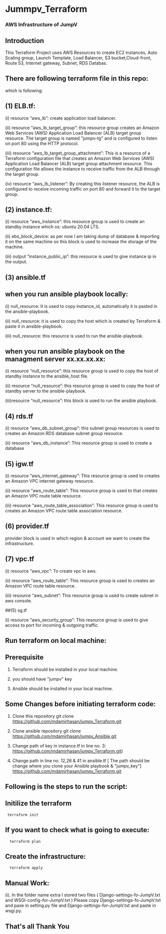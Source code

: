 # Jummpv_Terraform

### AWS Infrastructure of JumpV

## Introduction

This Terraform Project uses AWS Resources to create EC2 instances, Auto Scaling group, Launch Template, Load Balancer, S3 bucket,Cloud-front, Route 53, Internet gateway, Subnet, RDS Databas.

## There are following terraform file in this repo: 

which is following:

## (1) ELB.tf: 

(i) resource “aws_lb”: create application load balancer.

(ii) resource “aws_lb_target_group”: this resource group creates an Amazon Web Services (AWS) Application Load Balancer (ALB) target group resource. The target group is named "jumpv-tg" and is configured to listen on port 80 using the HTTP protocol.  

(iii) resource “aws_lb_target_group_attachment”: This is a resource of a Terraform configuration file that creates an Amazon Web Services (AWS) Application Load Balancer (ALB) target group attachment resource.
This configuration file allows the instance to receive traffic from the ALB through the target group.

(iv) resource “aws_lb_listener”: By creating this listener resource, the ALB is configured to receive incoming traffic on port 80 and forward it to the target group.

## (2) instance.tf:

(i) resource “aws_instance”: this resource group is used to create an standby instance which os: ubuntu 20.04 LTS.

(ii) ebs_block_device: as per now I am taking dump of database & importing it on the same machine so this block is used to increase the storage of the machine.

(iii) output “instance_public_ip”: this resource is used to give instance ip in the output.


## (3) ansible.tf

## when you run ansible playbook locally:

(i) null_resource: It is used to copy instance_id, automatically it is pasted in the ansible-playbook.

(ii) null_resource: it is used to copy the host which is created by Terraform & paste it in ansible-playbook.

(iii) null_resource: this resource is used to run the ansible-playbook.

## when you run ansible playbook on the managment server xx.xx.xx.xx:

(i) resource “null_resource”: this resource group is used to copy the host of standby instance to the ansible_host file.

(ii) resource “null_resource”: this resource group is used to copy the host of standby server to the ansible-playbook.

(iii)resource “null_resource”: this block is used to run the ansible playbook.

## (4) rds.tf 

(i) resource “aws_db_subnet_group”: this subnet group resources is used to creates an Amazon RDS database subnet group resource. 

(ii) resource “aws_db_instance”: This resource group is used to create a database


## (5) igw.tf

(i)  resource “aws_internet_gateway”: This resource group is used to creates an Amazon VPC internet gateway resource. 

(ii) resource “aws_route_table”: This resource group is used to that creates an Amazon VPC route table resource.

(iii) resource “aws_route_table_association”: This resource group is used to creates an Amazon VPC route table association resource. 

## (6) provider.tf

provider block is used in which region & account we want to create the infrastructure.

## (7) vpc.tf

(i) resource “aws_vpc”: To create vpc in aws.

(ii)  resource “aws_route_table”: This resource group is used to creates an Amazon VPC route table resource.

(iii) resource “aws_subnet”: This resource group is used to create subnet in aws console.

##(5) sg.tf

(i) resource “aws_security_group”: This resource group is used to give access to port for incoming & outgoing traffic.


## Run terraform on local machine:


## Prerequisite

1. Terraform should be installed in your local machine.

2. you should have "jumpv" key

3. Ansible should be installed in your local machine.


## Some Changes before initiating terraform code:

1. Clone this repository
    git clone https://github.com/mdamirhasan/jumpv_Terraform.git
    
2. Clone ansible repository
    git clone https://github.com/mdamirhasan/jumpv_Ansible.git

3. Change path of key in instance.tf in line no. 3:
https://github.com/mdamirhasan/jumpv_Terraform.git)

4. Change path in line no. 12,26 & 41 in ansible.tf [ The path should be change where you clone your Ansible playbook & "jumpv_key"]
https://github.com/mdamirhasan/jumpv_Terraform.git

## Following is the steps to run the script:

 ## Initilize the terraform

     terraform init

## If you want to check what is going to execute:
   
      terraform plan

 ## Create the infrastructure:

      terraform apply
      
## Manual Work:

(i). In the folder name extra I stored two files ( Django-settings-fo-JumpV.txt and WSGI-config-for-JumpV.txt )
Please copy Django-settings-fo-JumpV.txt and pase in setting.py file and 
Django-settings-for-JumpV.txt and paste in wsgi.py.


## That's all Thank You 



















